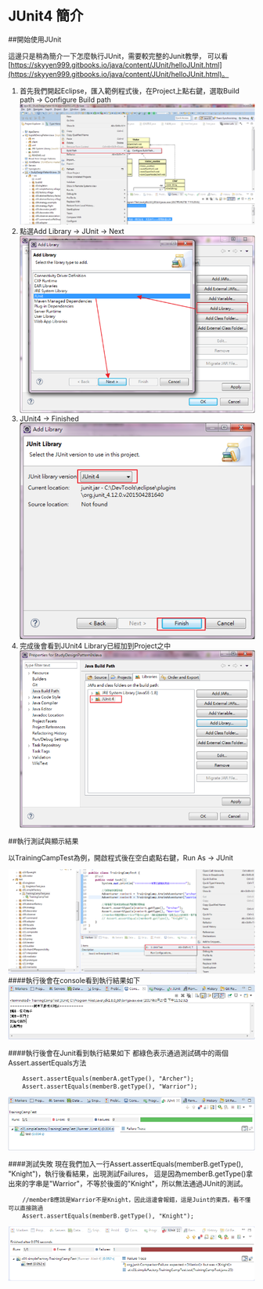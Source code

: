 # JUnit4 簡介

##開始使用JUnit

這邊只是稍為簡介一下怎麼執行JUnit，需要較完整的Junit教學，
可以看[https://skyyen999.gitbooks.io/java/content/JUnit/helloJUnit.html](https://skyyen999.gitbooks.io/java/content/JUnit/helloJUnit.html)。

1. 首先我們開起Eclipse，匯入範例程式後，在Project上點右鍵，選取Build path -> Configure Build path  
![JUnit run](image/junit01.png)  
2. 點選Add Library -> JUnit -> Next  
![JUnit run](image/junit02.png)  
3. JUnit4 -> Finished  
![JUnit run](image/junit03.png)  
4. 完成後會看到JUnit4 Library已經加到Project之中  
![JUnit run](image/junit04.png)  

##執行測試與顯示結果

以TrainingCampTest為例，開啟程式後在空白處點右鍵，Run As -> JUnit 

![JUnit run](image/junit05.png) 
####執行後會在console看到執行結果如下
![JUnit run](image/junit06.png) 

####執行後會在Junit看到執行結果如下
都綠色表示通過測試碼中的兩個Assert.assertEquals方法
```
	Assert.assertEquals(memberA.getType(), "Archer");
	Assert.assertEquals(memberB.getType(), "Warrior");
```
![JUnit run](image/junit07.png)   


####測試失敗
現在我們加入一行Assert.assertEquals(memberB.getType(), "Knight")，執行後看結果，出現測試Failures，
這是因為memberB.getType()拿出來的字串是"Warrior"，不等於後面的"Knight"，所以無法通過JUnit的測試。
```
	//memberB應該是Warrior不是Knight，因此這邊會報錯，這是Juint的東西，看不懂可以直接跳過
	Assert.assertEquals(memberB.getType(), "Knight");
```
![JUnit run](image/junit08.png)   


